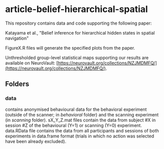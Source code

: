 # article-belief-hierarchical-spatial
This repository contains data and code supporting the following paper:

Katayama et al., "Belief inference for hierarchical hidden states in spatial navigation"

FigureX.R files will generate the specified plots from the paper.

Unthresholded group-level statistical maps supporting our results are available on NeuroVault: [https://neurovault.org/collections/NZJMDMFQ/](https://neurovault.org/collections/NZJMDMFQ/).

## Folders
### data
contains anonymised behavioural data for the behavioral experiment (outside of the scanner; in _behavioral_ folder) and the scanning experiment (in _scanning_ folder). sX_Y_Z.mat files contain the data from subject #X in session #Z of the behavioural (Y=1) or scanning (Y=0) experiment. data.RData file contains the data from all participants and sessions of both experiments in data.frame format (trials in which no action was selected have been already excluded).
